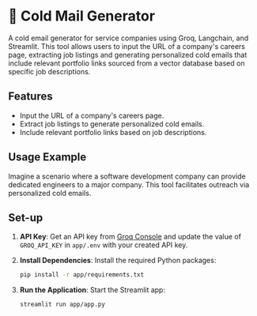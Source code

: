 # 📧 Cold Mail Generator

A cold email generator for service companies using Groq, Langchain, and Streamlit. This tool allows users to input the URL of a company's careers page, extracting job listings and generating personalized cold emails that include relevant portfolio links sourced from a vector database based on specific job descriptions.

## Features

- Input the URL of a company's careers page.
- Extract job listings to generate personalized cold emails.
- Include relevant portfolio links based on job descriptions.

## Usage Example

Imagine a scenario where a software development company can provide dedicated engineers to a major company. This tool facilitates outreach via personalized cold emails.


## Set-up

1. **API Key**: Get an API key from [Groq Console](https://console.groq.com/keys) and update the value of `GROQ_API_KEY` in `app/.env` with your created API key.

2. **Install Dependencies**: Install the required Python packages:
    ```bash
    pip install -r app/requirements.txt
    ```

3. **Run the Application**: Start the Streamlit app:
    ```bash
    streamlit run app/app.py
    ```

